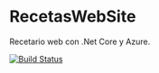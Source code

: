 # RecetasWebSite

Recetario web con .Net Core y Azure.

[![Build Status](https://dev.azure.com/AzTesting/Recetas/_apis/build/status/Recetas%20CI%20-%20Classic%20Pipeline?branchName=master)](https://dev.azure.com/AzTesting/Recetas/_build?definitionId=8)